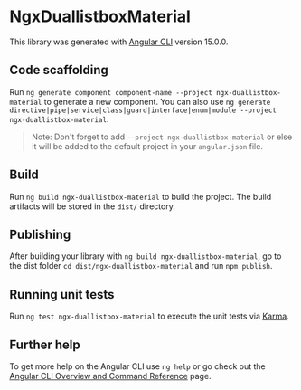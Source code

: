 # NgxDuallistboxMaterial

This library was generated with [Angular CLI](https://github.com/angular/angular-cli) version 15.0.0.

## Code scaffolding

Run `ng generate component component-name --project ngx-duallistbox-material` to generate a new component. You can also use `ng generate directive|pipe|service|class|guard|interface|enum|module --project ngx-duallistbox-material`.
> Note: Don't forget to add `--project ngx-duallistbox-material` or else it will be added to the default project in your `angular.json` file. 

## Build

Run `ng build ngx-duallistbox-material` to build the project. The build artifacts will be stored in the `dist/` directory.

## Publishing

After building your library with `ng build ngx-duallistbox-material`, go to the dist folder `cd dist/ngx-duallistbox-material` and run `npm publish`.

## Running unit tests

Run `ng test ngx-duallistbox-material` to execute the unit tests via [Karma](https://karma-runner.github.io).

## Further help

To get more help on the Angular CLI use `ng help` or go check out the [Angular CLI Overview and Command Reference](https://angular.io/cli) page.

